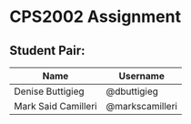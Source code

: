 # CPS2002 Assignment
## Student Pair:
| Name                | Username        |
|---------------------|-----------------|
| Denise Buttigieg    | @dbuttigieg     |
| Mark Said Camilleri | @markscamilleri |
